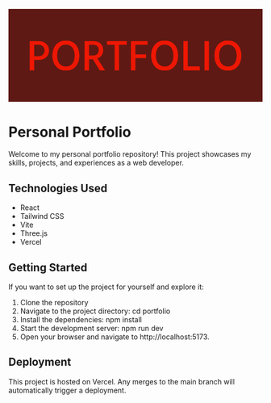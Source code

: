 ![](src/assets/portfolio.png)

# Personal Portfolio

Welcome to my personal portfolio repository! This project showcases my skills, projects, and experiences as a web developer.

## Technologies Used

- React
- Tailwind CSS
- Vite
- Three.js
- Vercel

## Getting Started
If you want to set up the project for yourself and explore it:
1. Clone the repository
2. Navigate to the project directory: cd portfolio
3. Install the dependencies: npm install
4. Start the development server: npm run dev
5. Open your browser and navigate to http://localhost:5173.

## Deployment

This project is hosted on Vercel. Any merges to the main branch will automatically trigger a deployment.

